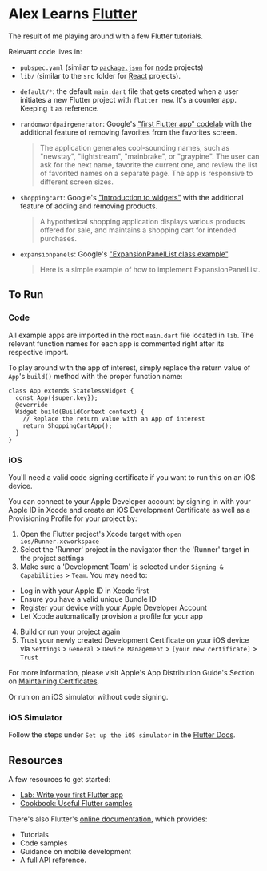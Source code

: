 # Alex Learns [Flutter](https://flutter.dev/)

The result of me playing around with a few Flutter tutorials.

Relevant code lives in:

- `pubspec.yaml` (similar to [`package.json`](https://docs.npmjs.com/cli/v9/configuring-npm/package-json) for [node](https://nodejs.org/en/about/) projects)
- `lib/` (similar to the `src` folder for [React](https://reactjs.org/) projects).

* `default/*`: the default `main.dart` file that gets created when a user initiates a new Flutter project with `flutter new`. It's a counter app. Keeping it as reference.
* `randomwordpairgenerator`: Google's ["first Flutter app" codelab](https://codelabs.developers.google.com/codelabs/flutter-codelab-first) with the additional feature of removing favorites from the favorites screen.

  > The application generates cool-sounding names, such as "newstay", "lightstream", "mainbrake", or "graypine". The user can ask for the next name, favorite the current one, and review the list of favorited names on a separate page. The app is responsive to different screen sizes.

* `shoppingcart`: Google's ["Introduction to widgets"](https://docs.flutter.dev/development/ui/widgets-intro#bringing-it-all-together) with the additional feature of adding and removing products.

  > A hypothetical shopping application displays various products offered for sale, and maintains a shopping cart for intended purchases.

* `expansionpanels`: Google's ["ExpansionPanelList class example"](https://api.flutter.dev/flutter/material/ExpansionPanelList-class.html).

  > Here is a simple example of how to implement ExpansionPanelList.

## To Run

### Code

All example apps are imported in the root `main.dart` file located in `lib`. The relevant function names for each app is commented right after its respective import.

To play around with the app of interest, simply replace the return value of `App`'s `build()` method with the proper function name:

```
class App extends StatelessWidget {
  const App({super.key});
  @override
  Widget build(BuildContext context) {
    // Replace the return value with an App of interest
    return ShoppingCartApp();
  }
}
```

### iOS

You'll need a valid code signing certificate if you want to run this on an iOS device.

You can connect to your Apple Developer account by signing in with your Apple ID in Xcode and create an iOS Development Certificate as well as a Provisioning Profile for your project by:

1. Open the Flutter project's Xcode target with `open ios/Runner.xcworkspace`
2. Select the 'Runner' project in the navigator then the 'Runner' target in the project settings
3. Make sure a 'Development Team' is selected under `Signing & Capabilities` > `Team`. You may need to:

- Log in with your Apple ID in Xcode first
- Ensure you have a valid unique Bundle ID
- Register your device with your Apple Developer Account
- Let Xcode automatically provision a profile for your app

4. Build or run your project again
5. Trust your newly created Development Certificate on your iOS device via `Settings` > `General` > `Device Management` > `[your new certificate]` > `Trust`

For more information, please visit Apple's App Distribution Guide's Section on [Maintaining Certificates](https://developer.apple.com/library/content/documentation/IDEs/Conceptual/AppDistributionGuide/MaintainingCertificates/MaintainingCertificates.html).

Or run on an iOS simulator without code signing.

### iOS Simulator

Follow the steps under `Set up the iOS simulator` in the [Flutter Docs](https://docs.flutter.dev/get-started/install/macos#set-up-the-ios-simulator).

## Resources

A few resources to get started:

- [Lab: Write your first Flutter app](https://docs.flutter.dev/get-started/codelab)
- [Cookbook: Useful Flutter samples](https://docs.flutter.dev/cookbook)

There's also Flutter's [online documentation](https://docs.flutter.dev/), which provides:

- Tutorials
- Code samples
- Guidance on mobile development
- A full API reference.
